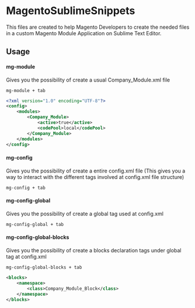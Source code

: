 # MagentoSublimeSnippets

This files are created to help Magento Developers to create the needed files in a custom Magento Module Application on Sublime Text Editor.

## Usage

#### mg-module

Gives you the possibility of create a usual Company_Module.xml file

    mg-module + tab

```xml
<?xml version="1.0" encoding="UTF-8"?>
<config>
	<modules>
		<Company_Module>
			<active>true</active>
			<codePool>local</codePool>
		</Company_Module>
	</modules>
</config>
```

#### mg-config 

Gives you the possibility of create a entire config.xml file (This gives you a way to interact with the different tags involved at config.xml file structure)

    mg-config + tab

#### mg-config-global

Gives you the possibility of create a global tag used at config.xml

    mg-config-global + tab
    
#### mg-config-global-blocks

Gives you the possibility of create a blocks declaration tags under global tag at config.xml

    mg-config-global-blocks + tab

```xml
<blocks>
	<namespace>
		<class>Company_Module_Block</class>
	</namespace>
</blocks>
```
